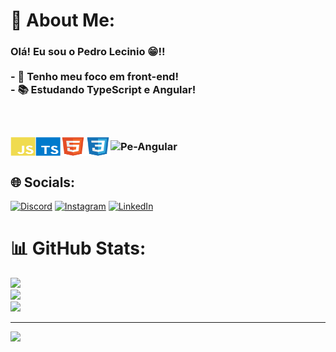 # 💫 About Me:
### Olá! Eu sou o Pedro Lecinio 😁!!<br><br>- 🔎 Tenho meu foco em front-end!<br>- 📚 Estudando TypeScript e Angular!<br><br><div style="display: inline_block"><br><br>  <img align="center" alt="Pe-Js" height="30" width="40" src="https://raw.githubusercontent.com/devicons/devicon/master/icons/javascript/javascript-plain.svg"><img align="center" alt="Pe-Ts" height="30" width="40" src="https://raw.githubusercontent.com/devicons/devicon/master/icons/typescript/typescript-plain.svg"><img align="center" alt="Pe-HTML" height="30" width="40" src="https://raw.githubusercontent.com/devicons/devicon/master/icons/html5/html5-original.svg"><img align="center" alt="Pe-CSS" height="30" width="40" src="https://raw.githubusercontent.com/devicons/devicon/master/icons/css3/css3-original.svg"><img align="center" alt="Pe-Angular" height="30" width="40" class="svgLogo" ng-src="https://cdn.jsdelivr.net/gh/devicons/devicon/icons/angularjs/angularjs-plain.svg"                 src="https://cdn.jsdelivr.net/gh/devicons/devicon/icons/angularjs/angularjs-plain.svg">        <br></div>


## 🌐 Socials:
[![Discord](https://img.shields.io/badge/Discord-%237289DA.svg?logo=discord&logoColor=white)](https://discord.gg/Pedrolecinio#8297) [![Instagram](https://img.shields.io/badge/Instagram-%23E4405F.svg?logo=Instagram&logoColor=white)](https://instagram.com/_pepelecinio_) [![LinkedIn](https://img.shields.io/badge/LinkedIn-%230077B5.svg?logo=linkedin&logoColor=white)](https://linkedin.com/in/www.linkedin.com/in/pedro-lecinio) 
# 📊 GitHub Stats:
![](https://github-readme-stats.vercel.app/api?username=PedroLecinio&theme=gruvbox&hide_border=false&include_all_commits=false&count_private=false)<br/>
![](https://github-readme-streak-stats.herokuapp.com/?user=PedroLecinio&theme=gruvbox&hide_border=false)<br/>
![](https://github-readme-stats.vercel.app/api/top-langs/?username=PedroLecinio&theme=gruvbox&hide_border=false&include_all_commits=false&count_private=false&layout=compact)

---
[![](https://visitcount.itsvg.in/api?id=PedroLecinio&icon=0&color=0)](https://visitcount.itsvg.in)

<!-- Proudly created with GPRM ( https://gprm.itsvg.in ) -->